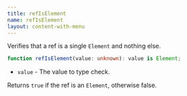 ```yaml
---
title: refIsElement
name: refIsElement
layout: content-with-menu
---
```


Verifies that a ref is a single `Element` and nothing else.

```ts nocompile
function refIsElement(value: unknown): value is Element;
```

- `value` - The value to type check.

Returns `true` if the ref is an `Element`, otherwise false.
